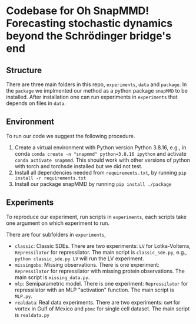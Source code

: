 # Codebase for Oh SnapMMD! Forecasting stochastic dynamics beyond the Schrödinger bridge's end
## Structure
There are three main folders in this repo, `experiments`, `data` and `package`. In the `package` we implmented our method as a python package `snapMMD` to be installed. After installation one can run experiments in `experiments` that depends on files in `data`.

## Environment
To run our code we suggest the following procedure. 

1) Create a virtual environment with Python version Python 3.8.16, e.g., in conda `conda create -n "snapmmd" python=3.8.16 ipython` and activate `conda activate snapmmd`. This should work with other versions of python with torch and torchsde installed but we did not test.  
2) Install all dependencies needed from `requirements.txt`, by running `pip install -r requirements.txt`
3) Install our package snapMMD by running `pip install ./package` 

## Experiments
To reproduce our experiment, run scripts in `experiments`, each scripts take one argument on which experiment to run. 

There are four subfolders in `experiments`, 
- `classic`: Classic SDEs. There are two experiments: `LV` for Lotka-Volterra, `Repressilator` for repressilator. The main script is `classic_sde.py`, e.g., `python classic_sde.py LV` will run the LV experiment. 
- `missingobs`: Missing observations. There is one experiment: `Repressilator` for repressilator with missing protein observations. The main script is `missing_data.py`. 
- `mlp`: Semiparametric model. There is one experiment: `Repressilator` for repressilator with an MLP "activation" function. The main script is `MLP.py`.
- `realdata`: Real data experiments. There are two experiments: `GoM` for vortex in Gulf of Mexico and `pbmc` for single cell dataset. The main script is `realdata.py`


